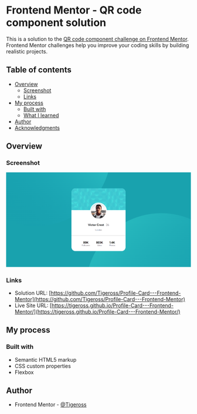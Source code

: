 # Frontend Mentor - QR code component solution

This is a solution to the [QR code component challenge on Frontend Mentor](https://www.frontendmentor.io/challenges/qr-code-component-iux_sIO_H). Frontend Mentor challenges help you improve your coding skills by building realistic projects. 

## Table of contents

- [Overview](#overview)
  - [Screenshot](#screenshot)
  - [Links](#links)
- [My process](#my-process)
  - [Built with](#built-with)
  - [What I learned](#what-i-learned)
- [Author](#author)
- [Acknowledgments](#acknowledgments)

## Overview

### Screenshot

![](./screenshot.png)

### Links

- Solution URL: [https://github.com/Tigeross/Profile-Card---Frontend-Mentor](https://github.com/Tigeross/Profile-Card---Frontend-Mentor)
- Live Site URL: [https://tigeross.github.io/Profile-Card---Frontend-Mentor/](https://tigeross.github.io/Profile-Card---Frontend-Mentor/)

## My process

### Built with

- Semantic HTML5 markup
- CSS custom properties
- Flexbox


## Author

- Frontend Mentor - [@Tigeross](https://www.frontendmentor.io/profile/Tigeross)